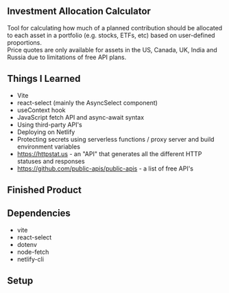 ## Investment Allocation Calculator
Tool for calculating how much of a planned contribution should be allocated to each asset in a portfolio (e.g. stocks, ETFs, etc) based on user-defined proportions.  
Price quotes are only available for assets in the US, Canada, UK, India and Russia due to limitations of free API plans.  

## Things I Learned
* Vite
* react-select (mainly the AsyncSelect component)
* useContext hook
* JavaScript fetch API and async-await syntax
* Using third-party API's
* Deploying on Netlify
* Protecting secrets using serverless functions / proxy server and build environment variables
* https://httpstat.us - an "API" that generates all the different HTTP statuses and responses
* https://github.com/public-apis/public-apis - a list of free API's

## Finished Product  
## Dependencies
* vite
* react-select
* dotenv
* node-fetch
* netlify-cli  

## Setup
